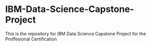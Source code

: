 # IBM-Data-Science-Capstone-Project
This is the repository for IBM Data Science Capstone Project  for the Proffesional Certification
